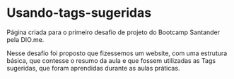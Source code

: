 # Usando-tags-sugeridas

Página criada para o primeiro desafio de projeto do Bootcamp Santander pela DIO.me.

Nesse desafio foi proposto que fizessemos um website, com uma estrutura básica, que contesse o resumo da aula e que fossem utilizadas as Tags sugeridas, que foram aprendidas durante as aulas práticas.

